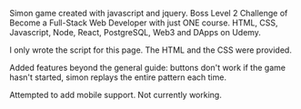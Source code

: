 Simon game created with javascript and jquery. Boss Level 2 Challenge of Become a Full-Stack Web Developer with just ONE course. HTML, CSS, Javascript, Node, React, PostgreSQL, Web3 and DApps on Udemy. 

I only wrote the script for this page. The HTML and the CSS were provided.

Added features beyond the general guide: buttons don't work if the game hasn't started, simon replays the entire pattern each time.

Attempted to add mobile support. Not currently working.
